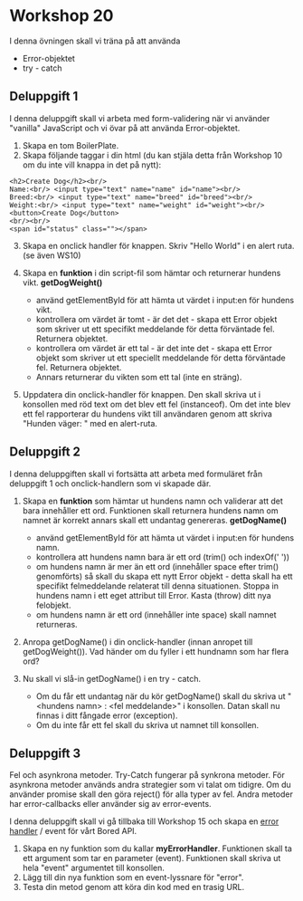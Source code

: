 # Workshop 20

I denna övningen skall vi träna på att använda

- Error-objektet
- try - catch

## Deluppgift 1

I denna deluppgift skall vi arbeta med form-validering när vi använder "vanilla" JavaScript och vi övar på att använda Error-objektet.

1. Skapa en tom BoilerPlate.
2. Skapa följande taggar i din html (du kan stjäla detta från Workshop 10 om du inte vill knappa in det på nytt):

```
<h2>Create Dog</h2><br/>
Name:<br/> <input type="text" name="name" id="name"><br/>
Breed:<br/> <input type="text" name="breed" id="breed"><br/>
Weight:<br/> <input type="text" name="weight" id="weight"><br/>
<button>Create Dog</button>
<br/><br/>
<span id="status" class=""></span>
```

3. Skapa en onclick handler för knappen. Skriv "Hello World" i en alert ruta. (se även WS10)
4. Skapa en **funktion** i din script-fil som hämtar och returnerar hundens vikt. **getDogWeight()**

   - använd getElementById för att hämta ut värdet i input:en för hundens vikt.
   - kontrollera om värdet är tomt - är det det - skapa ett Error objekt som skriver ut ett specifikt meddelande för detta förväntade fel. Returnera objektet.
   - kontrollera om värdet är ett tal - är det inte det - skapa ett Error objekt som skriver ut ett speciellt meddelande för detta förväntade fel. Returnera objektet.
   - Annars returnerar du vikten som ett tal (inte en sträng).

5. Uppdatera din onclick-handler för knappen. Den skall skriva ut i konsollen med röd text om det blev ett fel (instanceof). Om det inte blev ett fel rapporterar du hundens vikt till användaren genom att skriva "Hunden väger: <kg>" med en alert-ruta.

## Deluppgift 2

I denna deluppgiften skall vi fortsätta att arbeta med formuläret från deluppgift 1 och onclick-handlern som vi skapade där.

1. Skapa en **funktion** som hämtar ut hundens namn och validerar att det bara innehåller ett ord. Funktionen skall returnera hundens namn om namnet är korrekt annars skall ett undantag genereras. **getDogName()**

   - använd getElementById för att hämta ut värdet i input:en för hundens namn.
   - kontrollera att hundens namn bara är ett ord (trim() och indexOf(' '))
   - om hundens namn är mer än ett ord (innehåller space efter trim() genomförts) så skall du skapa ett nytt Error objekt - detta skall ha ett specifikt felmeddelande relaterat till denna situationen. Stoppa in hundens namn i ett eget attribut till Error. Kasta (throw) ditt nya felobjekt.
   - om hundens namn är ett ord (innehåller inte space) skall namnet returneras.

2. Anropa getDogName() i din onclick-handler (innan anropet till getDogWeight()). Vad händer om du fyller i ett hundnamn som har flera ord?
3. Nu skall vi slå-in getDogName() i en try - catch.

   - Om du får ett undantag när du kör getDogName() skall du skriva ut "&lt;hundens namn&gt; : &lt;fel meddelande&gt;" i konsollen. Datan skall nu finnas i ditt fångade error (exception).
   - Om du inte får ett fel skall du skriva ut namnet till konsollen.

## Deluppgift 3

Fel och asynkrona metoder. Try-Catch fungerar på synkrona metoder. För asynkrona metoder används andra strategier som vi talat om tidigre. Om du använder promise skall den göra reject() för alla typer av fel. Andra metoder har error-callbacks eller använder sig av error-events.

I denna deluppgift skall vi gå tillbaka till Workshop 15 och skapa en [error handler](https://developer.mozilla.org/en-US/docs/Web/API/XMLHttpRequest/error_event) / event för vårt Bored API.

1. Skapa en ny funktion som du kallar **myErrorHandler**. Funktionen skall ta ett argument som tar en parameter (event). Funktionen skall skriva ut hela "event" argumentet till konsollen.
2. Lägg till din nya funktion som en event-lyssnare för "error".
3. Testa din metod genom att köra din kod med en trasig URL.
